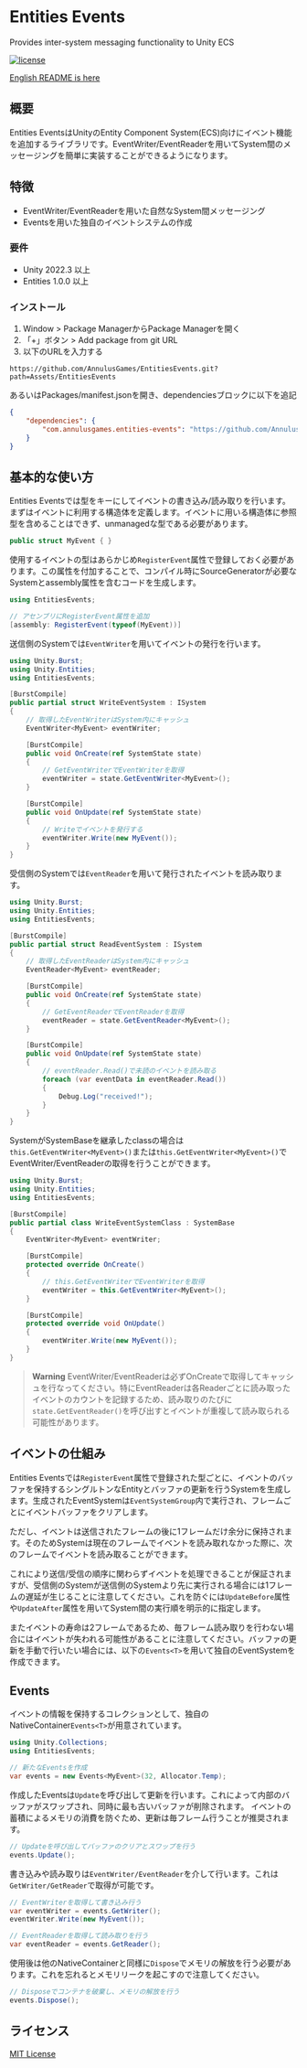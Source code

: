# Entities Events
 Provides inter-system messaging functionality to Unity ECS

[![license](https://img.shields.io/badge/LICENSE-MIT-green.svg)](LICENSE)

[English README is here](README.md)

## 概要

Entities EventsはUnityのEntity Component System(ECS)向けにイベント機能を追加するライブラリです。EventWriter/EventReaderを用いてSystem間のメッセージングを簡単に実装することができるようになります。

## 特徴

* EventWriter/EventReaderを用いた自然なSystem間メッセージング
* Events<T>を用いた独自のイベントシステムの作成

### 要件

* Unity 2022.3 以上
* Entities 1.0.0 以上

### インストール

1. Window > Package ManagerからPackage Managerを開く
2. 「+」ボタン > Add package from git URL
3. 以下のURLを入力する

```
https://github.com/AnnulusGames/EntitiesEvents.git?path=Assets/EntitiesEvents
```

あるいはPackages/manifest.jsonを開き、dependenciesブロックに以下を追記

```json
{
    "dependencies": {
        "com.annulusgames.entities-events": "https://github.com/AnnulusGames/EntitiesEvents.git?path=Assets/EntitiesEvents"
    }
}
```

## 基本的な使い方

Entities Eventsでは型をキーにしてイベントの書き込み/読み取りを行います。
まずはイベントに利用する構造体を定義します。イベントに用いる構造体に参照型を含めることはできず、unmanagedな型である必要があります。

```cs
public struct MyEvent { }
```

使用するイベントの型はあらかじめ`RegisterEvent`属性で登録しておく必要があります。この属性を付加することで、コンパイル時にSourceGeneratorが必要なSystemとassembly属性を含むコードを生成します。

```cs
using EntitiesEvents;

// アセンブリにRegisterEvent属性を追加
[assembly: RegisterEvent(typeof(MyEvent))]
```

送信側のSystemでは`EventWriter`を用いてイベントの発行を行います。

```cs
using Unity.Burst;
using Unity.Entities;
using EntitiesEvents;

[BurstCompile]
public partial struct WriteEventSystem : ISystem
{
    // 取得したEventWriterはSystem内にキャッシュ
    EventWriter<MyEvent> eventWriter;

    [BurstCompile]
    public void OnCreate(ref SystemState state)
    {
        // GetEventWriterでEventWriterを取得
        eventWriter = state.GetEventWriter<MyEvent>();
    }

    [BurstCompile]
    public void OnUpdate(ref SystemState state)
    {
        // Writeでイベントを発行する
        eventWriter.Write(new MyEvent());
    }
}
```

受信側のSystemでは`EventReader`を用いて発行されたイベントを読み取ります。

```cs
using Unity.Burst;
using Unity.Entities;
using EntitiesEvents;

[BurstCompile]
public partial struct ReadEventSystem : ISystem
{
    // 取得したEventReaderはSystem内にキャッシュ
    EventReader<MyEvent> eventReader;

    [BurstCompile]
    public void OnCreate(ref SystemState state)
    {
        // GetEventReaderでEventReaderを取得
        eventReader = state.GetEventReader<MyEvent>();
    }

    [BurstCompile]
    public void OnUpdate(ref SystemState state)
    {
        // eventReader.Read()で未読のイベントを読み取る
        foreach (var eventData in eventReader.Read())
        {
            Debug.Log("received!");
        }
    }
}
```

SystemがSystemBaseを継承したclassの場合は`this.GetEventWriter<MyEvent>()`または`this.GetEventWriter<MyEvent>()`でEventWriter/EventReaderの取得を行うことができます。

```cs
using Unity.Burst;
using Unity.Entities;
using EntitiesEvents;

[BurstCompile]
public partial class WriteEventSystemClass : SystemBase
{
    EventWriter<MyEvent> eventWriter;

    [BurstCompile]
    protected override OnCreate()
    {
        // this.GetEventWriterでEventWriterを取得
        eventWriter = this.GetEventWriter<MyEvent>();
    }

    [BurstCompile]
    protected override void OnUpdate()
    {
        eventWriter.Write(new MyEvent());
    }
}
```

> **Warning**
> EventWriter/EventReaderは必ずOnCreateで取得してキャッシュを行なってください。特にEventReaderは各Readerごとに読み取ったイベントのカウントを記録するため、読み取りのたびに`state.GetEventReader()`を呼び出すとイベントが重複して読み取られる可能性があります。

## イベントの仕組み

Entities Eventsでは`RegisterEvent`属性で登録された型ごとに、イベントのバッファを保持するシングルトンなEntityとバッファの更新を行うSystemを生成します。生成されたEventSystemは`EventSystemGroup`内で実行され、フレームごとにイベントバッファをクリアします。

ただし、イベントは送信されたフレームの後に1フレームだけ余分に保持されます。そのためSystemは現在のフレームでイベントを読み取れなかった際に、次のフレームでイベントを読み取ることができます。

これにより送信/受信の順序に関わらずイベントを処理できることが保証されますが、受信側のSystemが送信側のSystemより先に実行される場合には1フレームの遅延が生じることに注意してください。これを防ぐには`UpdateBefore`属性や`UpdateAfter`属性を用いてSystem間の実行順を明示的に指定します。

またイベントの寿命は2フレームであるため、毎フレーム読み取りを行わない場合にはイベントが失われる可能性があることに注意してください。バッファの更新を手動で行いたい場合には、以下の`Events<T>`を用いて独自のEventSystemを作成できます。

## Events<T>

イベントの情報を保持するコレクションとして、独自のNativeContainer`Events<T>`が用意されています。

```cs
using Unity.Collections;
using EntitiesEvents;

// 新たなEventsを作成
var events = new Events<MyEvent>(32, Allocator.Temp);
```

作成したEventsは`Update`を呼び出して更新を行います。これによって内部のバッファがスワップされ、同時に最も古いバッファが削除されます。
イベントの蓄積によるメモリの消費を防ぐため、更新は毎フレーム行うことが推奨されます。

```cs
// Updateを呼び出してバッファのクリアとスワップを行う
events.Update();
```

書き込みや読み取りは`EventWriter/EventReader`を介して行います。これは`GetWriter/GetReader`で取得が可能です。

```cs
// EventWriterを取得して書き込み行う
var eventWriter = events.GetWriter();
eventWriter.Write(new MyEvent());

// EventReaderを取得して読み取りを行う
var eventReader = events.GetReader();
```

使用後は他のNativeContainerと同様に`Dispose`でメモリの解放を行う必要があります。これを忘れるとメモリリークを起こすので注意してください。

```cs
// Disposeでコンテナを破棄し、メモリの解放を行う
events.Dispose();
```

## ライセンス

[MIT License](LICENSE)


